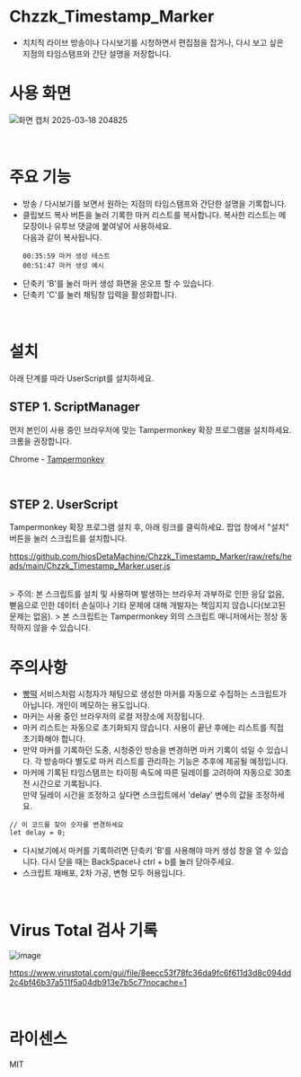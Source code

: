 # Chzzk_Timestamp_Marker
- 치치직 라이브 방송이나 다시보기를 시청하면서 편집점을 잡거나, 다시 보고 싶은 지점의 타임스탬프와 간단 설명을 저장합니다.

# 사용 화면
![화면 캡처 2025-03-18 204825](https://github.com/user-attachments/assets/26b22236-04b5-4f1f-bd00-b1349bbd62d7)

<br>

# 주요 기능

- 방송 / 다시보기를 보면서 원하는 지점의 타임스탬프와 간단한 설명을 기록합니다.
- 클립보드 복사 버튼을 눌러 기록한 마커 리스트를 복사합니다. 복사한 리스트는 메모장이나 유투브 댓글에 붙여넣어 사용하세요. <br> 다음과 같이 복사됩니다.
  ```
  00:35:59 마커 생성 테스트
  00:51:47 마커 생성 예시
  ```
- 단축키 'B'를 눌러 마커 생성 화면을 온오프 할 수 있습니다.
- 단축키 'C'를 눌러 채팅창 입력을 활성화합니다.

<br>

# 설치

아래 단계를 따라 UserScript를 설치하세요.

## STEP 1. ScriptManager
먼저 본인이 사용 중인 브라우저에 맞는 Tampermonkey 확장 프로그램을 설치하세요.
크롬을 권장합니다.

Chrome - [Tampermonkey](https://chromewebstore.google.com/detail/tampermonkey/dhdgffkkebhmkfjojejmpbldmpobfkfo?hl=ko&utm_source=ext_sidebar)

<br>

## STEP 2. UserScript
Tampermonkey 확장 프로그램 설치 후, 아래 링크를 클릭하세요. 팝업 창에서 "설치" 버튼을 눌러 스크립트를 설치합니다.

https://github.com/hiosDetaMachine/Chzzk_Timestamp_Marker/raw/refs/heads/main/Chzzk_Timestamp_Marker.user.js

<br>
> 주의: 본 스크립트를 설치 및 사용하며 발생하는 브라우저 과부하로 인한 응답 없음, 뻗음으로 인한 데이터 손실이나 기타 문제에 대해 개발자는 책임지지 않습니다(보고된 문제는 없음).
> 본 스크립트는 Tampermonkey 외의 스크립트 매니저에서는 정상 동작하지 않을 수 있습니다.

<br>

# 주의사항

- [빵떡](https://unripesoft.com/) 서비스처럼 시청자가 채팅으로 생성한 마커를 자동으로 수집하는 스크립트가 아닙니다. 개인이 메모하는 용도입니다.
- 마커는 사용 중인 브라우저의 로컬 저장소에 저장됩니다.
- 마커 리스트는 자동으로 초기화되지 않습니다. 사용이 끝난 후에는 리스트를 직접 초기화해야 합니다.
- 만약 마커를 기록하던 도중, 시청중인 방송을 변경하면 마커 기록이 섞일 수 있습니다. 각 방송마다 별도로 마커 리스트를 관리하는 기능은 추후에 제공될 예정입니다.
- 마커에 기록된 타임스탬프는 타이핑 속도에 따른 딜레이를 고려하여 자동으로 30초 전 시간으로 기록됩니다. <br> 만약 딜레이 시간을 조정하고 싶다면 스크립트에서 'delay' 변수의 값을 조정하세요.
```
// 이 코드를 찾아 숫자를 변경하세요
let delay = 0;
```
- 다시보기에서 마커를 기록하려면 단축키 'B'를 사용해야 마커 생성 창을 열 수 있습니다. 다시 닫을 때는 BackSpace나 ctrl + b를 눌러 닫아주세요.
- 스크립트 재배포, 2차 가공, 변형 모두 허용입니다.

<br>

# Virus Total 검사 기록

![image](https://github.com/user-attachments/assets/66fdb827-cbfd-4b7a-809b-717e7e72d3e3)

https://www.virustotal.com/gui/file/8eecc53f78fc36da9fc6f611d3d8c094dd2c4bf46b37a511f5a04db913e7b5c7?nocache=1

<br>

# 라이센스
MIT
